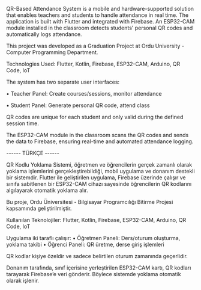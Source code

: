 QR-Based Attendance System is a mobile and hardware-supported solution that enables teachers and students to handle attendance in real time. The application is built with Flutter and integrated with Firebase. An ESP32-CAM module installed in the classroom detects students' personal QR codes and automatically logs attendance.

This project was developed as a Graduation Project at Ordu University - Computer Programming Department.

 Technologies Used: Flutter, Kotlin, Firebase, ESP32-CAM, Arduino, QR Code, IoT

 The system has two separate user interfaces:

• Teacher Panel: Create courses/sessions, monitor attendance

• Student Panel: Generate personal QR code, attend class

 QR codes are unique for each student and only valid during the defined session time.

 The ESP32-CAM module in the classroom scans the QR codes and sends the data to Firebase, ensuring real-time and automated attendance logging.

 ------ TÜRKÇE ------

 QR Kodlu Yoklama Sistemi, öğretmen ve öğrencilerin gerçek zamanlı olarak yoklama işlemlerini gerçekleştirebildiği, mobil uygulama ve donanım destekli bir sistemdir. Flutter ile geliştirilen uygulama, Firebase üzerinde çalışır ve sınıfa sabitlenen bir ESP32-CAM cihazı sayesinde öğrencilerin QR kodlarını algılayarak otomatik yoklama alır.

Bu proje, Ordu Üniversitesi - Bilgisayar Programcılığı Bitirme Projesi kapsamında geliştirilmiştir.

Kullanılan Teknolojiler: Flutter, Kotlin, Firebase, ESP32-CAM, Arduino, QR Code, IoT

  Uygulama iki taraflı çalışır:
• Öğretmen Paneli: Ders/oturum oluşturma, yoklama takibi
• Öğrenci Paneli: QR üretme, derse giriş işlemleri

QR kodlar kişiye özeldir ve sadece belirtilen oturum zamanında geçerlidir.

Donanım tarafında, sınıf içerisine yerleştirilen ESP32-CAM kartı, QR kodları tarayarak Firebase’e veri gönderir. Böylece sistemde yoklama otomatik olarak işlenir.
